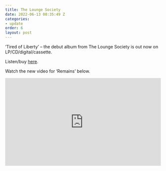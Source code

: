 ```yaml
---
title: The Lounge Society
date: 2022-06-13 08:35:49 Z
categories:
- update
order: 6
layout: post
---
```


‘Tired of Liberty’ – the debut album from The Lounge Society is out now on LP/CD/digital/cassette.

Listen/buy <a href="https://ffm.to/tls_liberty">here</a>. 

Watch the new video for ‘Remains’ below.   
 
<style>.embed-container { position: relative; padding-bottom: 56.25%; height: 0; overflow: hidden; max-width: 100%; } .embed-container iframe, .embed-container object, .embed-container embed { position: absolute; top: 0; left: 0; width: 100%; height: 100%; }</style><div class='embed-container'><iframe src='https://www.youtube.com/embed/j3vGXM05cVQ' frameborder='0' allowfullscreen></iframe></div>
<p> </p>
